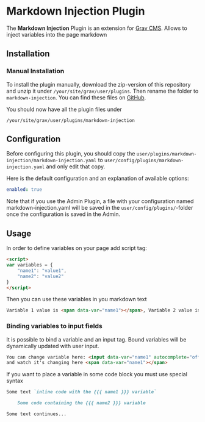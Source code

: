 # Markdown Injection Plugin

The **Markdown Injection** Plugin is an extension for [Grav CMS](http://github.com/getgrav/grav). Allows to inject variables into the page markdown

## Installation

### Manual Installation

To install the plugin manually, download the zip-version of this repository and unzip it under `/your/site/grav/user/plugins`. Then rename the folder to `markdown-injection`. You can find these files on [GitHub](https://github.com/alexey-rasskazov/grav-plugin-markdown-injection).

You should now have all the plugin files under

    /your/site/grav/user/plugins/markdown-injection

## Configuration

Before configuring this plugin, you should copy the `user/plugins/markdown-injection/markdown-injection.yaml` to `user/config/plugins/markdown-injection.yaml` and only edit that copy.

Here is the default configuration and an explanation of available options:

```yaml
enabled: true
```

Note that if you use the Admin Plugin, a file with your configuration named markdown-injection.yaml will be saved in the `user/config/plugins/`-folder once the configuration is saved in the Admin.

## Usage

In order to define variables on your page add script tag:

```html
<script>
var variables = {
    "name1": "value1",
    "name2": "value2"
}
</script>
```
Then you can use these variables in you markdown text

```html
Variable 1 value is <span data-var="name1"></span>, Variable 2 value is <span data-var="name2"></span>
```

### Binding variables to input fields

It is possible to bind a variable and an input tag. Bound variables will be dynamically updated with user input.

```html
You can change variable here: <input data-var="name1" autocomplete="off">
and watch it's changing here <span data-var="name1"></span>
```

If you want to place a variable in some code block you must use special syntax

```md
Some text `inline code with the {{{ name1 }}} variable`

    Some code containing the {{{ name2 }}} variable

Some text continues...
```